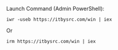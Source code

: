 Launch Command (Admin PowerShell):

```
iwr -useb https://itbysrc.com/win | iex
```
Or 
```
irm https://itbysrc.com/win | iex
```
